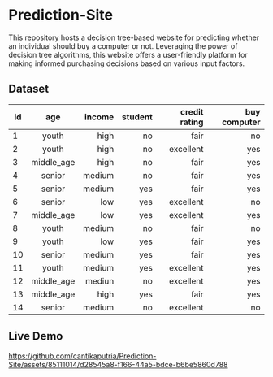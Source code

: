 # Prediction-Site
This repository hosts a decision tree-based website for predicting whether an individual should buy a computer or not. Leveraging the power of decision tree algorithms, this website offers a user-friendly platform for making informed purchasing decisions based on various input factors.

## Dataset
| id | age | income |student | credit rating | buy computer |
| ----------- | :---------: | ----------: | ----------: | ----------: | ----------: |
| 1 | youth | high | no | fair | no |
| 2 | youth | high | no | excellent | yes |
| 3 | middle_age | high | no | fair | yes |
| 4 | senior | medium | no | fair | yes |
| 5 | senior | medium | yes | fair | yes |
| 6 | senior | low | yes | excellent | no |
| 7 | middle_age | low | yes | excellent | yes |
| 8 | youth | medium | no | fair | no |
| 9 | youth | low | yes | fair | yes |
| 10 | senior | medium | yes | fair | yes |
| 11 | youth | medium | yes | excellent | yes |
| 12 | middle_age | mediun | no | excellent | yes |
| 13 | middle_age | high | yes | fair | yes |
| 14 | senior | medium | no | excellent | no |

## Live Demo
https://github.com/cantikaputria/Prediction-Site/assets/85111014/d28545a8-f166-44a5-bdce-b6be5860d788


